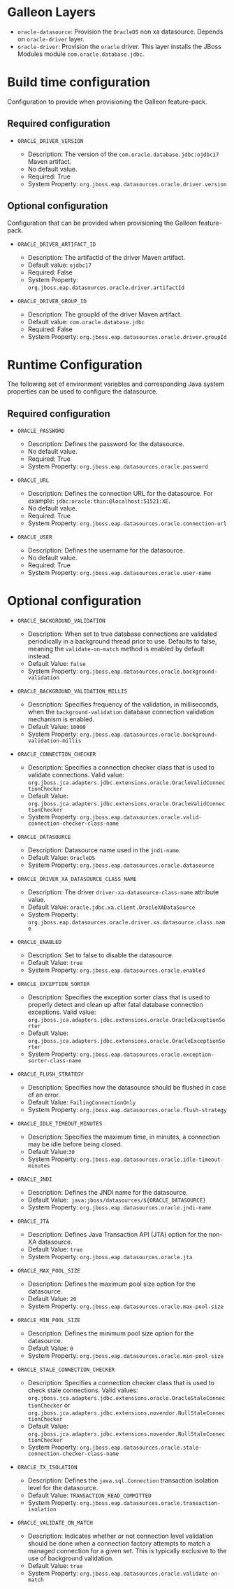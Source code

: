 Galleon Layers
=========

* `oracle-datasource`: Provision the `OracleDS` non xa datasource. Depends on `oracle-driver` layer.
* `oracle-driver`: Provision the `oracle` driver. This layer installs the JBoss Modules module `com.oracle.database.jdbc`.

Build time configuration
===============

Configuration to provide when provisioning the Galleon feature-pack.

Required configuration
--------------------------------

* `ORACLE_DRIVER_VERSION`

  * Description: The version of the `com.oracle.database.jdbc:ojdbc17` Maven artifact.
  * No default value.
  * Required: True
  * System Property: `org.jboss.eap.datasources.oracle.driver.version`

Optional configuration
--------------------------------

Configuration that can be provided when provisioning the Galleon feature-pack.

* `ORACLE_DRIVER_ARTIFACT_ID`

  * Description: The artifactId of the driver Maven artifact.
  * Default value: `ojdbc17`
  * Required: False
  * System Property: `org.jboss.eap.datasources.oracle.driver.artifactId`

* `ORACLE_DRIVER_GROUP_ID`

  * Description: The groupId of the driver Maven artifact.
  * Default value: `com.oracle.database.jdbc`
  * Required: False
  * System Property: `org.jboss.eap.datasources.oracle.driver.groupId`


Runtime Configuration
==============

The following set of environment variables and corresponding Java system properties can be used to configure the datasource.

Required configuration
--------------------------------

* `ORACLE_PASSWORD`

  * Description: Defines the password for the datasource.
  * No default value.
  * Required: True
  * System Property: `org.jboss.eap.datasources.oracle.password`

* `ORACLE_URL`

  * Description: Defines the connection URL for the datasource.  For example: `jdbc:oracle:thin:@localhost:51521:XE`.
  * No default value.
  * Required: True
  * System Property: `org.jboss.eap.datasources.oracle.connection-url`

* `ORACLE_USER`

  * Description: Defines the username for the datasource. 
  * No default value.
  * Required: True
  * System Property: `org.jboss.eap.datasources.oracle.user-name`

Optional configuration
==============

* `ORACLE_BACKGROUND_VALIDATION`

  * Description: When set to true database connections are validated periodically in a background thread prior to use. Defaults to false, meaning the `validate-on-match` method is enabled by default instead.  
  * Default Value: `false`
  * System Property: `org.jboss.eap.datasources.oracle.background-validation`

* `ORACLE_BACKGROUND_VALIDATION_MILLIS`

  * Description: Specifies frequency of the validation, in milliseconds, when the `background-validation` database connection validation mechanism is enabled.    
  * Default Value: `10000`
  * System Property: `org.jboss.eap.datasources.oracle.background-validation-millis`

* `ORACLE_CONNECTION_CHECKER`

  * Description: Specifies a connection checker class that is used to validate connections. Valid value: `org.jboss.jca.adapters.jdbc.extensions.oracle.OracleValidConnectionChecker`
  * Default Value: `org.jboss.jca.adapters.jdbc.extensions.oracle.OracleValidConnectionChecker`
  * System Property: `org.jboss.eap.datasources.oracle.valid-connection-checker-class-name`

* `ORACLE_DATASOURCE`

  * Description: Datasource name used in the `jndi-name`.
  * Default Value: `OracleDS`
  * System Property: `org.jboss.eap.datasources.oracle.datasource`

* `ORACLE_DRIVER_XA_DATASOURCE_CLASS_NAME`

  * Description: The driver `driver-xa-datasource-class-name` attribute value.  
  * Default Value: `oracle.jdbc.xa.client.OracleXADataSource`
  * System Property: `org.jboss.eap.datasources.oracle.driver.xa.datasource.class.name`

* `ORACLE_ENABLED`

  * Description: Set to false to disable the datasource.
  * Default Value: `true`
  * System Property: `org.jboss.eap.datasources.oracle.enabled`

* `ORACLE_EXCEPTION_SORTER`

  * Description: Specifies the exception sorter class that is used to properly detect and clean up after fatal database connection exceptions. Valid value: `org.jboss.jca.adapters.jdbc.extensions.oracle.OracleExceptionSorter`
  * Default Value: `org.jboss.jca.adapters.jdbc.extensions.oracle.OracleExceptionSorter`
  * System Property: `org.jboss.eap.datasources.oracle.exception-sorter-class-name`

* `ORACLE_FLUSH_STRATEGY`

  * Description: Specifies how the datasource should be flushed in case of an error.    
  * Default Value: `FailingConnectionOnly`
  * System Property: `org.jboss.eap.datasources.oracle.flush-strategy`

* `ORACLE_IDLE_TIMEOUT_MINUTES`

  * Description: Specifies the maximum time, in minutes, a connection may be idle before being closed.
  * Default Value:`30`
  * System Property: `org.jboss.eap.datasources.oracle.idle-timeout-minutes`

* `ORACLE_JNDI`

  * Description: Defines the JNDI name for the datasource.
  * Default Value:` java:jboss/datasources/${ORACLE_DATASOURCE}`
  * System Property: `org.jboss.eap.datasources.oracle.jndi-name`

* `ORACLE_JTA`

  * Description: Defines Java Transaction API (JTA) option for the non-XA datasource.
  * Default Value: `true`
  * System Property: `org.jboss.eap.datasources.oracle.jta`

* `ORACLE_MAX_POOL_SIZE`

  * Description: Defines the maximum pool size option for the datasource.
  * Default Value: `20`
  * System Property: `org.jboss.eap.datasources.oracle.max-pool-size`

* `ORACLE_MIN_POOL_SIZE`

  * Description: Defines the minimum pool size option for the datasource.
  * Default Value: `0`
  * System Property: `org.jboss.eap.datasources.oracle.min-pool-size`

* `ORACLE_STALE_CONNECTION_CHECKER`

  * Description: Specifies a connection checker class that is used to check stale connections. Valid values: `org.jboss.jca.adapters.jdbc.extensions.oracle.OracleStaleConnectionChecker` or `org.jboss.jca.adapters.jdbc.extensions.novendor.NullStaleConnectionChecker`
  * Default Value: `org.jboss.jca.adapters.jdbc.extensions.novendor.NullStaleConnectionChecker`
  * System Property: `org.jboss.eap.datasources.oracle.stale-connection-checker-class-name`

* `ORACLE_TX_ISOLATION`

  * Description: Defines the `java.sql.Connection` transaction isolation level for the datasource.    
  * Default Value: `TRANSACTION_READ_COMMITTED`
  * System Property: `org.jboss.eap.datasources.oracle.transaction-isolation`

* `ORACLE_VALIDATE_ON_MATCH`

  * Description: Indicates whether or not connection level validation should be done when a connection factory attempts to match a managed connection for a given set. This is typically exclusive to the use of background validation.
  * Default Value: `true`
  * System Property: `org.jboss.eap.datasources.oracle.validate-on-match`

